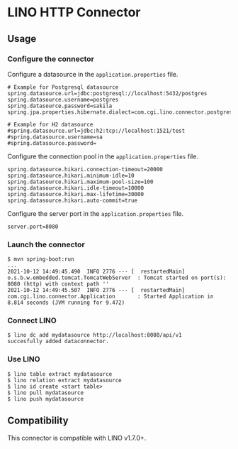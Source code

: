 # LINO HTTP Connector

## Usage

### Configure the connector

Configure a datasource in the `application.properties` file.

```properties
# Example for Postgresql datasource
spring.datasource.url=jdbc:postgresql://localhost:5432/postgres
spring.datasource.username=postgres
spring.datasource.password=sakila
spring.jpa.properties.hibernate.dialect=com.cgi.lino.connector.postgresql.PostgreSQLCustomDialect
```

```properties
# Example for H2 datasource
#spring.datasource.url=jdbc:h2:tcp://localhost:1521/test
#spring.datasource.username=sa
#spring.datasource.password=
```

Configure the connection pool in the `application.properties` file.

```properties
spring.datasource.hikari.connection-timeout=20000
spring.datasource.hikari.minimum-idle=10
spring.datasource.hikari.maximum-pool-size=100
spring.datasource.hikari.idle-timeout=10000
spring.datasource.hikari.max-lifetime=30000
spring.datasource.hikari.auto-commit=true
```

Configure the server port in the `application.properties` file.

```properties
server.port=8080
```

### Launch the connector

```console
$ mvn spring-boot:run
...
2021-10-12 14:49:45.490  INFO 2776 --- [  restartedMain] o.s.b.w.embedded.tomcat.TomcatWebServer  : Tomcat started on port(s): 8080 (http) with context path ''
2021-10-12 14:49:45.507  INFO 2776 --- [  restartedMain] com.cgi.lino.connector.Application       : Started Application in 8.814 seconds (JVM running for 9.472)
```

### Connect LINO

```console
$ lino dc add mydatasource http://localhost:8080/api/v1
succesfully added dataconnector.
```

### Use LINO

```console
$ lino table extract mydatasource
$ lino relation extract mydatasource
$ lino id create <start table>
$ lino pull mydatasource
$ lino push mydatasource
```

## Compatibility

This connector is compatible with LINO v1.7.0+.

